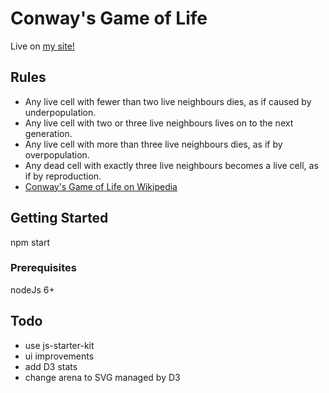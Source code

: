 # Conway's Game of Life

Live on [my site!](http://danieledamiani.com/gameOfLife/index.html)

## Rules
 - Any live cell with fewer than two live neighbours dies, as if caused by underpopulation.
 - Any live cell with two or three live neighbours lives on to the next generation.
 - Any live cell with more than three live neighbours dies, as if by overpopulation.
 - Any dead cell with exactly three live neighbours becomes a live cell, as if by reproduction.
 - [Conway's Game of Life on Wikipedia](https://en.wikipedia.org/wiki/Conway%27s_Game_of_Life)

## Getting Started

npm start

### Prerequisites

nodeJs 6+

## Todo
 - use js-starter-kit
 - ui improvements
 - add D3 stats
 - change arena to SVG managed by D3
